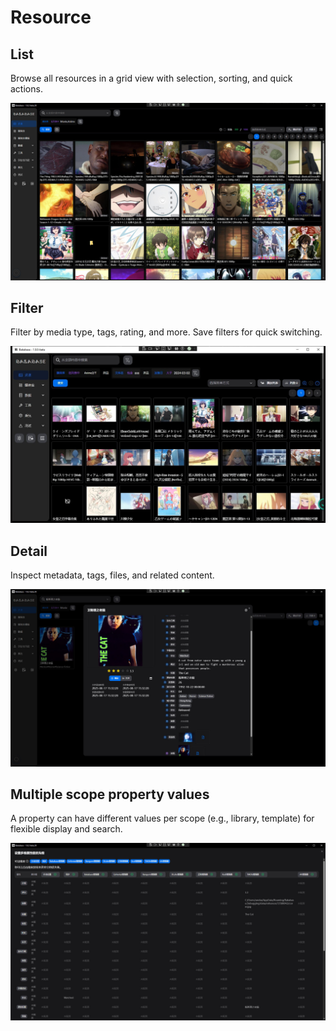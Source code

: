 # Resource

## List
Browse all resources in a grid view with selection, sorting, and quick actions.

![Resource list](../../imgs/1-resource-list.jpg)

## Filter
Filter by media type, tags, rating, and more. Save filters for quick switching.

![Resource filter](../../imgs/1-resource-filter.jpg)

## Detail
Inspect metadata, tags, files, and related content.

![Resource detail](../../imgs/1-resource-detail.jpg)

## Multiple scope property values
A property can have different values per scope (e.g., library, template) for flexible display and search.

![Multiple scope property values](../../imgs/1-resource-multiple-scope-property-values.jpg)